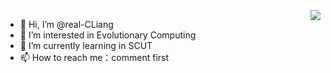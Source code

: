 <img align="right" src="https://github-readme-stats.vercel.app/api?username=real-CLiang&show_icons=true">

- 👋 Hi, I’m @real-CLiang
- 👀 I’m interested in Evolutionary Computing 
- 🌱 I’m currently learning in SCUT
- 📫 How to reach me：comment first

<!---
real-CLiang/real-CLiang is a ✨ special ✨ repository because its `README.md` (this file) appears on your GitHub profile.
You can click the Preview link to take a look at your changes.
--->
